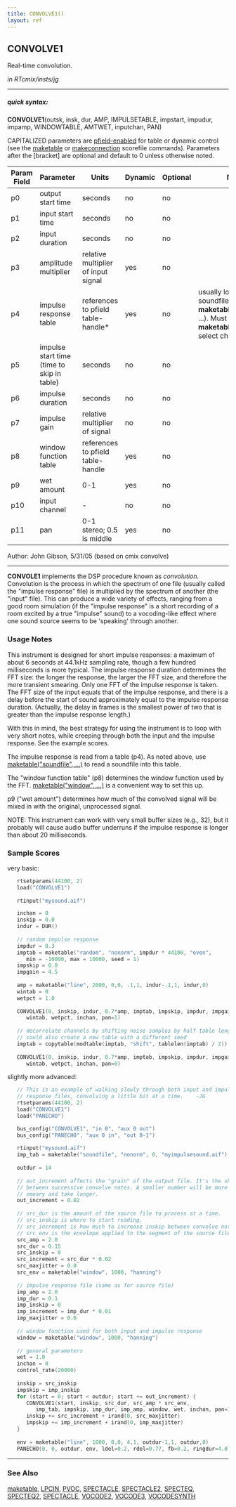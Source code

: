 ```yaml
---
title: CONVOLVE1()
layout: ref
---
```


## CONVOLVE1

Real-time convolution.

*in RTcmix/insts/jg*  
  

-----

##### quick syntax:

**CONVOLVE1**(outsk, insk, dur, AMP, IMPULSETABLE, impstart, impudur,
impamp, WINDOWTABLE, AMTWET, inputchan, PAN)

CAPITALIZED parameters are [pfield-enabled](pfield-enabled.html) for
table or dynamic control (see the
[maketable](../scorefile/maketable.html) or
[makeconnection](../scorefile/makeconnection.html) scorefile
commands). Parameters after the \[bracket\] are optional and default to
0 unless otherwise noted.


Param Field	| Parameter | Units | Dynamic | Optional | Notes
----------- | --------- | ----- | -------- | --------- | ---------
p0 | output start time | seconds | no | no | 
p1 | input start time | seconds | no | no | 
p2 | input duration | seconds | no | no | 
p3 | amplitude multiplier | relative multiplier of input signal | yes | no | 
p4 | impulse response table | references to pfield table-handle* | yes | no | usually loaded from a soundfile - use **maketable**("soundfile", ...). Must be mono; **maketable** lets you select channel
p5 | impulse start time (time to skip in table) | seconds | no | no | 
p6 | impulse duration | seconds | no | no | 
p7 | impulse gain | relative multiplier of signal | no | no | 
p8 | window function table | references to pfield table-handle | yes | no | 
p9 | wet amount | 0-1 | yes | no | 
p10 | input channel |  -  | no | no | 
p11 | pan | 0-1 stereo; 0.5 is middle | yes | no | 


   Author: John Gibson, 5/31/05 (based on cmix convolve)

  

-----

  
**CONVOLE1** implements the DSP procedure known as *convolution*.
Convolution is the process in which the spectrum of one file (usually
called the "impulse response" file) is multiplied by the spectrum of
another (the "input" file). This can produce a wide variety of effects,
ranging from a good room simulation (if the "impulse response" is a
short recording of a room excited by a true "impulse" sound) to a
vocoding-like effect where one sound source seems to be 'speaking'
through another.

### Usage Notes

This instrument is designed for short impulse responses: a maximum of
about 6 seconds at 44.1kHz sampling rate, though a few hundred
milliseconds is more typical. The impulse response duration determines
the FFT size: the longer the response, the larger the FFT size, and
therefore the more transient smearing. Only one FFT of the impulse
response is taken. The FFT size of the input equals that of the impulse
response, and there is a delay before the start of sound approximately
equal to the impulse response duration. (Actually, the delay in frames
is the smallest power of two that is greater than the impulse response
length.)

With this in mind, the best strategy for using the instrument is to loop
with very short notes, while creeping through both the input and the
impulse response. See the example scores.

The impulse response is read from a table (p4). As noted above, use
[maketable("soundfile", ...)](../scorefile/maketable.html#soundfile) to
read a soundfile into this table.

The "window function table" (p8) determines the window function used by
the FFT. [maketable("window", ...)](../scorefile/maketable.html#window)
is a convenient way to set this up.

p9 ("wet amount") determines how much of the convolved signal will be
mixed in with the original, unprocessed signal.

NOTE: This instrument can work with very small buffer sizes (e.g., 32),
but it probably will cause audio buffer underruns if the impulse
response is longer than about 20 milliseconds.

### Sample Scores

very basic:

```cpp
   rtsetparams(44100, 2)
   load("CONVOLVE1")
   
   rtinput("mysound.aif")

   inchan = 0
   inskip = 0.0
   indur = DUR()
   
   // random impulse response
   impdur = 0.3
   imptab = maketable("random", "nonorm", impdur * 44100, "even",
      min = -10000, max = 10000, seed = 1)
   impskip = 0.0
   impgain = 4.5
   
   amp = maketable("line", 2000, 0,0, .1,1, indur-.1,1, indur,0)
   wintab = 0
   wetpct = 1.0
   
   CONVOLVE1(0, inskip, indur, 0.7*amp, imptab, impskip, impdur, impgain,
      wintab, wetpct, inchan, pan=1)
   
   // decorrelate channels by shifting noise samples by half table length
   // could also create a new table with a different seed
   imptab = copytable(modtable(imptab, "shift", tablelen(imptab) / 2))
   
   CONVOLVE1(0, inskip, indur, 0.7*amp, imptab, impskip, impdur, impgain,
      wintab, wetpct, inchan, pan=0)
```

  
  
slightly more advanced:

```cpp
   // This is an example of walking slowly through both input and impulse
   // response files, convolving a little bit at a time.    -JG
   rtsetparams(44100, 2)
   load("CONVOLVE1")
   load("PANECHO")

   bus_config("CONVOLVE1", "in 0", "aux 0 out")
   bus_config("PANECHO", "aux 0 in", "out 0-1")
   
   rtinput("mysound.aif")
   imp_tab = maketable("soundfile", "nonorm", 0, "myimpulsesound.aif")
   
   outdur = 14
   
   // out_increment affects the "grain" of the output file. It's the skip
   // between successive convolve notes. A smaller number will be more
   // smeary and take longer.
   out_increment = 0.02
   
   // src_dur is the amount of the source file to process at a time.
   // src_inskip is where to start reading.
   // src_increment is how much to increase inskip between convolve notes.
   // src_env is the envelope applied to the segment of the source file.
   src_amp = 2.0
   src_dur = 0.15
   src_inskip = 0
   src_increment = src_dur * 0.02
   src_maxjitter = 0.0
   src_env = maketable("window", 1000, "hanning")
   
   // impulse response file (same as for source file)
   imp_amp = 2.0
   imp_dur = 0.1
   imp_inskip = 0
   imp_increment = imp_dur * 0.01
   imp_maxjitter = 0.0
   
   // window function used for both input and impulse response
   window = maketable("window", 1000, "hanning")
   
   // general parameters
   wet = 1.0
   inchan = 0
   control_rate(20000)
   
   inskip = src_inskip
   impskip = imp_inskip
   for (start = 0; start < outdur; start += out_increment) {
      CONVOLVE1(start, inskip, src_dur, src_amp * src_env,
         imp_tab, impskip, imp_dur, imp_amp, window, wet, inchan, pan=1)
      inskip += src_increment + irand(0, src_maxjitter)
      impskip += imp_increment + irand(0, imp_maxjitter)
   }
   
   env = maketable("line", 1000, 0,0, 4,1, outdur-1,1, outdur,0)
   PANECHO(0, 0, outdur, env, ldel=0.2, rdel=0.77, fb=0.2, ringdur=4.0)
```

  

-----

### See Also

[maketable](../scorefile/maketable.html), [LPCIN](LPCIN.html),
[PVOC](PVOC.html), [SPECTACLE](SPECTACLE.html),
[SPECTACLE2](SPECTACLE2.html), [SPECTEQ](SPECTEQ.html),
[SPECTEQ2](SPECTEQ2.html), [SPECTACLE](TVSPECTACLE.html),
[VOCODE2](VOCODE2.html), [VOCODE3](VOCODE3.html),
[VOCODESYNTH](VOCODESYNTH.html)
